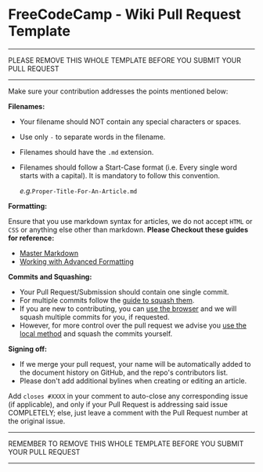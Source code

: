 # FreeCodeCamp - Wiki Pull Request Template

----

PLEASE REMOVE THIS WHOLE TEMPLATE BEFORE YOU SUBMIT YOUR PULL REQUEST

----

Make sure your contribution addresses the points mentioned below:

**Filenames:**
- Your filename should NOT contain any special characters or spaces.
- Use only `-` to separate words in the filename.
- Filenames should have the `.md` extension.
- Filenames should follow a Start-Case format (i.e. Every single word starts with a capital). It is mandatory to follow this convention.

    *e.g.*``Proper-Title-For-An-Article.md``

**Formatting:**

Ensure that you use markdown syntax for articles, we do not accept `HTML` or `CSS` or anything else other than markdown. **Please Checkout these guides for reference:**
- [Master Markdown](https://guides.github.com/features/mastering-markdown/)
- [Working with Advanced Formatting](https://help.github.com/articles/working-with-advanced-formatting/)

**Commits and Squashing:**
- Your Pull Request/Submission should contain one single commit.
- For multiple commits follow the [guide to squash them](git-rebase#squashing-multiple-commits-into-one).
- If you are new to contributing, you can [use the browser](Guide-Online-Contribution) and we will squash multiple commits for you, if requested.
- However, for more control over the pull request we advise you [use the local method](How-To-Contribute-To-The-Wiki) and squash the commits yourself.

**Signing off:**
- If we merge your pull request, your name will be automatically added to the document history on GitHub, and the repo's contributors list.
- Please don't add additional bylines when creating or editing an article.

Add `closes #XXXX` in your comment to auto-close any corresponding issue (if applicable), and only if your Pull Request is addressing said issue COMPLETELY; else, just leave a comment with the Pull Request number at the original issue.


----

REMEMBER TO REMOVE THIS WHOLE TEMPLATE BEFORE YOU SUBMIT YOUR PULL REQUEST

----
